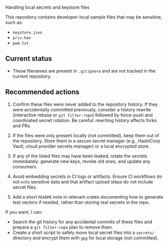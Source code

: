 Handling local secrets and keystore files

This repository contains developer-local sample files that may be sensitive, such as:
- `keystore.json`
- `priv.hex`
- `pwd.txt`

Current status
--------------
- These filenames are present in `.gitignore` and are not tracked in the current repository.

Recommended actions
-------------------
1) Confirm these files were never added to the repository history. If they were accidentally committed previously, consider a history rewrite (interactive rebase or `git filter-repo`) followed by force-push and coordinated secret rotation. Be careful: rewriting history affects forks and PRs.

2) If the files were only present locally (not committed), keep them out of the repository. Store them in a secure secret manager (e.g., HashiCorp Vault, cloud provider secrets manager) or a local encrypted store.

3) If any of the listed files may have been leaked, rotate the secrets immediately: generate new keys, revoke old ones, and update any consumers.

4) Avoid embedding secrets in CI logs or artifacts. Ensure CI workflows do not `echo` sensitive data and that artifact upload steps do not include secret files.

5) Add a short `README` note in relevant crates documenting how to generate test vectors if needed, rather than storing real secrets in the repo.

If you want, I can:
- Search the git history for any accidental commits of these files and prepare a `git filter-repo` plan to remove them.
- Create a short script to safely move local secret files into a `secrets/` directory and encrypt them with `gpg` for local storage (not committed).
